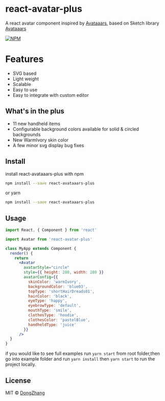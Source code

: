 # react-avatar-plus

A react avatar component inspired by [Avataaars](https://github.com/fangpenlin/avataaars), based on Sketch library [Avataaars](https://avataaars.com/)

[![NPM](https://img.shields.io/npm/v/react-avatar-plus.svg)](https://www.npmjs.com/package/react-avatar-plus) 

# Features
- SVG based
- Light weight
- Scalable
- Easy to use
- Easy to integrate with custom editor

## What's in the plus
- 11 new handheld items
- Configurable background colors available for solid & circled backgrounds
- New WarmIvory skin color 
- A few minor svg display bug fixes

## Install

install react-avataaars-plus with npm
```bash
npm install --save react-avataaars-plus
```
or  yarn
```bash
npm install --save react-avataaars-plus
```

## Usage

```jsx
import React, { Component } from 'react'

import Avatar from 'react-avatar-plus'

class MyApp extends Component {
  render() {
    return 
      <Avatar
        avatarStyle="circle"
        style={{ height: 280, width: 280 }}
        avatarConfig={{
          skinColor: 'warmIvory',
          backgroundColor: 'blue03',
          topType: 'shortHairDreads01',
          hairColor: 'black',
          eyeType: 'happy',
          eyebrowType: 'default',
          mouthType: 'smile',
          clothesType: 'hoodie',
          clothesColor: 'pastelBlue',
          handheldType: 'juice'
        }}
      />
  }
}
```

if you would like to see full examples run `yarn start` from root folder,then go into example folder and run `yarn install` then `yarn start` to run the project locally.

## License

MIT © [DongZhang](https://github.com/DongZhang)
